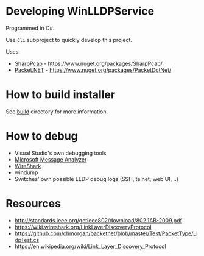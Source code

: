 # Developing WinLLDPService

Programmed in C#.

Use `Cli` subproject to quickly develop this project.

Uses:

* [SharpPcap](https://github.com/chmorgan/sharppcap) - https://www.nuget.org/packages/SharpPcap/
* [Packet.NET](https://github.com/chmorgan/packetnet) - https://www.nuget.org/packages/PacketDotNet/

# How to build installer
See [build](build/) directory for more information.

# How to debug
* Visual Studio's own debugging tools
* [Microsoft Message Analyzer](https://www.microsoft.com/en-us/download/details.aspx?id=44226)
* [WireShark](https://www.wireshark.org/)
* windump
* Switches' own possible LLDP debug logs (SSH, telnet, web UI, ..)

# Resources
* http://standards.ieee.org/getieee802/download/802.1AB-2009.pdf
* https://wiki.wireshark.org/LinkLayerDiscoveryProtocol
* https://github.com/chmorgan/packetnet/blob/master/Test/PacketType/LldpTest.cs
* https://en.wikipedia.org/wiki/Link_Layer_Discovery_Protocol